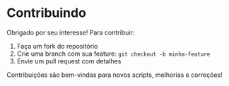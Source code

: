 # Contribuindo

Obrigado por seu interesse! Para contribuir:

1. Faça um fork do repositório
2. Crie uma branch com sua feature: `git checkout -b minha-feature`
3. Envie um pull request com detalhes

Contribuições são bem-vindas para novos scripts, melhorias e correções!

